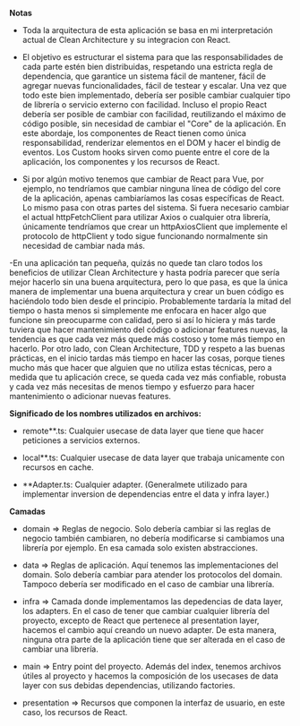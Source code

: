 **Notas**

- Toda la arquitectura de esta aplicación se basa en mi interpretación actual de Clean Architecture y su integracion con React.

- El objetivo es estructurar el sistema para que las responsabilidades de cada parte estén bien distribuidas, respetando una estricta regla de dependencia, que garantice un sistema fácil de mantener, fácil de agregar nuevas funcionalidades, fácil de testear y escalar. Una vez que todo este bien implementado, debería ser posible cambiar cualquier tipo de librería o servicio externo con facilidad. Incluso el propio React debería ser posible de cambiar con facilidad, reutilizando el máximo de código posible, sin necesidad de cambiar el "Core" de la aplicación. En este abordaje, los componentes de React tienen como única responsabilidad, renderizar elementos en el DOM y hacer el bindig de eventos. Los Custom hooks sirven como puente entre el core de la aplicación, los componentes y los recursos de React.

- Si por algún motivo tenemos que cambiar de React para Vue, por ejemplo, no tendríamos que cambiar ninguna línea de código del core de la aplicación, apenas cambiaríamos las cosas específicas de React.
  Lo mismo pasa con otras partes del sistema. Si fuera necesario cambiar el actual httpFetchClient para utilizar Axios o cualquier otra librería, únicamente tendríamos que crear un httpAxiosClient que implemente el protocolo de httpClient y todo sigue funcionando normalmente sin necesidad de cambiar nada más.

-En una aplicación tan pequeña, quizás no quede tan claro todos los beneficios de utilizar Clean Architecture y hasta podría parecer que sería mejor hacerlo sin una buena arquitectura, pero lo que pasa, es que la única manera de implementar una buena arquitectura y crear un buen código es haciéndolo todo bien desde el principio. Probablemente tardaría la mitad del tiempo o hasta menos si simplemente me enfocara en hacer algo que funcione sin preocuparme con calidad, pero si así lo hiciera y más tarde tuviera que hacer mantenimiento del código o adicionar features nuevas, la tendencia es que cada vez más quede más costoso y tome más tiempo en hacerlo. Por otro lado, con Clean Architecture, TDD y respeto a las buenas prácticas, en el inicio tardas más tiempo en hacer las cosas, porque tienes mucho más que hacer que alguien que no utiliza estas técnicas, pero a medida que tu aplicación crece, se queda cada vez más confiable, robusta y cada vez más necesitas de menos tiempo y esfuerzo para hacer mantenimiento o adicionar nuevas features.

**Significado de los nombres utilizados en archivos:**

- remote\*\*.ts: Cualquier usecase de data layer que tiene que hacer peticiones a servicios externos.

- local\*\*.ts: Cualquier usecase de data layer que trabaja unicamente con recursos en cache.

- \*\*Adapter.ts: Cualquier adapter. (Generalmete utilizado para implementar inversion de dependencias entre el data y infra layer.)

**Camadas**

- domain => Reglas de negocio. Solo debería cambiar si las reglas de negocio también cambiaren, no debería modificarse si cambiamos una librería por ejemplo. En esa camada solo existen abstracciones.

- data => Reglas de aplicación. Aquí tenemos las implementaciones del domain. Solo debería cambiar para atender los protocolos del domain. Tampoco debería ser modificado en el caso de cambiar una librería.

- infra => Camada donde implementamos las depedencias de data layer, los adapters. En el caso de tener que cambiar cualquier librería del proyecto, excepto de React que pertenece al presentation layer, hacemos el cambio aquí creando un nuevo adapter. De esta manera, ninguna otra parte de la aplicación tiene que ser alterada en el caso de cambiar una librería.

- main => Entry point del proyecto. Además del index, tenemos archivos útiles al proyecto y hacemos la composición de los usecases de data layer con sus debidas dependencias, utilizando factories.

- presentation => Recursos que componen la interfaz de usuario, en este caso, los recursos de React.
